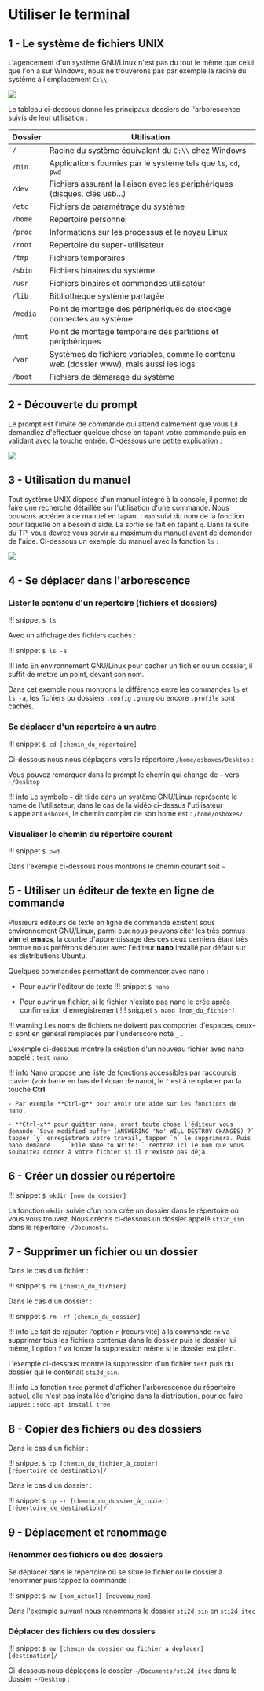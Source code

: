 # Utiliser le terminal

## 1 - Le système de fichiers UNIX

L'agencement d'un système GNU/Linux n'est pas du tout le même que celui que l'on a sur Windows, nous ne trouverons pas par exemple la racine du système à l'emplacement ```C:\\```.

![](figures/arbo_linux.png)

Le tableau ci-dessous donne les principaux dossiers de l'arborescence suivis de leur utilisation :

|Dossier|Utilisation|
|---|---|
|```/```|Racine du système équivalent du ```C:\\``` chez Windows|
|```/bin```|Applications fournies par le système tels que ```ls```, ```cd```, ```pwd```|
|```/dev```|Fichiers assurant la liaison avec les périphériques (disques, clés usb...)|
|```/etc```|Fichiers de paramétrage du système|
|```/home```|Répertoire personnel|
|```/proc```|Informations sur les processus et le noyau Linux|
|```/root```|Répertoire du super-utilisateur|
|```/tmp```|Fichiers temporaires|
|```/sbin```|Fichiers binaires du système|
|```/usr```|Fichiers binaires et commandes utilisateur|
|```/lib```|Bibliothèque système partagée|
|```/media```|Point de montage des périphériques de stockage connectés au système|
|```/mnt```|Point de montage temporaire des partitions et périphériques|
|```/var```|Systèmes de fichiers variables, comme le contenu web (dossier www), mais aussi les logs|
|```/boot```|Fichiers de démarage du système|

## 2 - Découverte du prompt

Le prompt est l'invite de commande qui attend calmement que vous lui demandiez d'effectuer quelque chose en tapant votre commande puis en validant avec la touche entrée. Ci-dessous une petite explication :

![](figures/screen_term.png)

## 3 - Utilisation du manuel

Tout système UNIX dispose d'un manuel intégré à la console, il permet de faire une recherche détaillée sur l'utilisation d'une commande. Nous pouvons accéder à ce manuel en tapant : ```man``` suivi du nom de la fonction pour laquelle on a besoin d'aide. La sortie se fait en tapant ```q```. Dans la suite du TP, vous devrez vous servir au maximum du manuel avant de demander de l'aide.
Ci-dessous un exemple du manuel avec la fonction ```ls``` :

![](figures/man_ls.png)


## 4 - Se déplacer dans l'arborescence

### Lister le contenu d'un répertoire (fichiers et dossiers)

!!! snippet
    `$ ls`


Avec un affichage des fichiers cachés :

!!! snippet
    `$ ls -a`


!!! info
    En environnement GNU/Linux pour cacher un fichier ou un dossier, il suffit de mettre un point, devant son nom.


<script type="text/javascript" src="https://asciinema.org/a/VoPokxkkh2iETLvZgpTDwNlVO.js" id="asciicast-VoPokxkkh2iETLvZgpTDwNlVO" async></script>

Dans cet exemple nous montrons la différence entre les commandes `ls` et `ls -a`, les fichiers ou dossiers ```.config``` ```.gnupg``` ou encore ```.profile``` sont cachés.

### Se déplacer d'un répertoire à un autre

!!! snippet
    `$ cd [chemin_du_répertoire]`

Ci-dessous nous nous déplaçons vers le répertoire ```/home/osboxes/Desktop``` :

<script type="text/javascript" src="https://asciinema.org/a/CDSOSI8eEYwEsWaeuLFVMYfaG.js" id="asciicast-CDSOSI8eEYwEsWaeuLFVMYfaG" async></script>

Vous pouvez remarquer dans le prompt le chemin qui change de ```~``` vers ```~/Desktop```

!!! info
    Le symbole `~` dit tilde dans un système GNU/Linux représente le home de l'utilisateur, dans le cas de la vidéo ci-dessus l'utilisateur s'appelant `osboxes`, le chemin complet de son    home est : `/home/osboxes/`


### Visualiser le chemin du répertoire courant

!!! snippet
    `$ pwd`


Dans l'exemple ci-dessous nous montrons le chemin courant soit `~`

<script type="text/javascript" src="https://asciinema.org/a/xum77NOg3VCXgZRJ93KEIYhup.js" id="asciicast-xum77NOg3VCXgZRJ93KEIYhup" async></script>

## 5 - Utiliser un éditeur de texte en ligne de commande

Plusieurs éditeurs de texte en ligne de commande existent sous environnement GNU/Linux, parmi eux nous pouvons citer les très connus **vim** et **emacs**, la courbe d'apprentissage des ces deux derniers étant très pentue nous préférons débuter avec l'éditeur **nano** installé par défaut sur les distributions Ubuntu.

Quelques commandes permettant de commencer avec nano :

* Pour ouvrir l'éditeur de texte
!!! snippet
    `$ nano`


* Pour ouvrir un fichier, si le fichier n'existe pas nano le crée après confirmation d'enregistrement
!!! snippet
    `$ nano [nom_du_fichier]`


!!! warning
    Les noms de fichiers ne doivent pas comporter d'espaces, ceux-ci sont en général remplacés par l'underscore noté `_` .


L'exemple ci-dessous montre la création d'un nouveau fichier avec nano appelé : `test_nano`
<script type="text/javascript" src="https://asciinema.org/a/dLSdrHfEJ982JcztE2Hx7ggv6.js" id="asciicast-dLSdrHfEJ982JcztE2Hx7ggv6" async></script>

!!! info
    Nano propose une liste de fonctions accessibles par raccourcis clavier (voir barre en bas de l'écran de nano), le `^` est à remplacer par la touche **Ctrl**

    - Par exemple **Ctrl-g** pour avoir une aide sur les fonctions de nano.

    - **Ctrl-x** pour quitter nano, avant toute chose l'éditeur vous demande `Save modified buffer (ANSWERING 'No' WILL DESTROY CHANGES) ?` tapper `y` enregistrera votre travail, tapper `n` le supprimera. Puis nano demande     `File Name to Write: ` rentrez ici le nom que vous souhaitez donner à votre fichier si il n'existe pas déjà.



## 6 - Créer un dossier ou répertoire

!!! snippet
    `$ mkdir [nom_du_dossier]`


La fonction `mkdir` suivie d'un nom crée un dossier dans le répertoire où vous vous trouvez. Nous créons ci-dessous un dossier appelé `sti2d_sin` dans le répertoire `~/Documents`.

<script type="text/javascript" src="https://asciinema.org/a/9QrSoldY0Mm3E9eKdDJM96ixU.js" id="asciicast-9QrSoldY0Mm3E9eKdDJM96ixU" async></script>

## 7 - Supprimer un fichier ou un dossier

Dans le cas d'un fichier :

!!! snippet
    `$ rm [chemin_du_fichier]`


Dans le cas d'un dossier :

!!! snippet
    `$ rm -rf [chemin_du_dossier]`

!!! info
    Le fait de rajouter l'option `r` (récursivité) à la commande `rm` va supprimer tous les fichiers contenus dans le dossier puis le dossier lui même, l'option `f` va forcer la suppression    même si le dossier est plein.


L'exemple ci-dessous montre la suppression d'un fichier `test` puis du dossier qui le contenait `sti2d_sin`.

<script type="text/javascript" src="https://asciinema.org/a/foIPfvFwwcu9TKXJPQLgMoZXt.js" id="asciicast-foIPfvFwwcu9TKXJPQLgMoZXt" async></script>

!!! info
    La fonction `tree` permet d'afficher l'arborescence du répertoire actuel, elle     n'est pas installée d'origine dans la distribution, pour ce faire tappez : `sudo apt install tree`


## 8 - Copier des fichiers ou des dossiers

Dans le cas d'un fichier :

!!! snippet
    `$ cp [chemin_du_fichier_à_copier] [répertoire_de_destination]/`


Dans le cas d'un dossier :

!!! snippet
    `$ cp -r [chemin_du_dossier_à_copier] [répertoire_de_destination]/`


<script type="text/javascript" src="https://asciinema.org/a/gMLxJ9uZoJCXUmBHIG4prtnuD.js" id="asciicast-gMLxJ9uZoJCXUmBHIG4prtnuD" async></script>

## 9 - Déplacement et renommage

### Renommer des fichiers ou des dossiers

Se déplacer dans le répertoire où se situe le fichier ou le dossier à renommer puis tappez la commande :

!!! snippet
    `$ mv [nom_actuel] [nouveau_nom]`


Dans l'exemple suivant nous renommons le dossier `sti2d_sin` en `sti2d_itec`

<script type="text/javascript" src="https://asciinema.org/a/mOo6X499hwgkHTa9BzQQUFY9L.js" id="asciicast-mOo6X499hwgkHTa9BzQQUFY9L" async></script>

### Déplacer des fichiers ou des dossiers

!!! snippet
    `$ mv [chemin_du_dossier_ou_fichier_a_deplacer] [destination]/`


Ci-dessous nous déplaçons le dossier `~/Documents/sti2d_itec` dans le dossier `~/Desktop` :

<script type="text/javascript" src="https://asciinema.org/a/YNxYwF58gqaTIVZCNQtzUCpg4.js" id="asciicast-YNxYwF58gqaTIVZCNQtzUCpg4" async></script>

